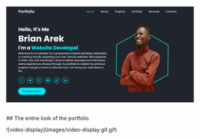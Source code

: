 ![readme-image](images/readme-image.png) <br><br>
<p>## The entire look of the portfolio </p>
![video-display](images/video-display.gif.gif)
